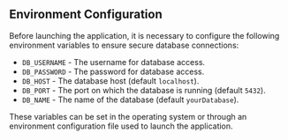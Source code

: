 ## Environment Configuration

Before launching the application, it is necessary to configure the following environment variables to ensure secure database connections:

- `DB_USERNAME` - The username for database access.
- `DB_PASSWORD` - The password for database access.
- `DB_HOST` - The database host (default `localhost`).
- `DB_PORT` - The port on which the database is running (default `5432`).
- `DB_NAME` - The name of the database (default `yourDatabase`).

These variables can be set in the operating system or through an environment configuration file used to launch the application.
